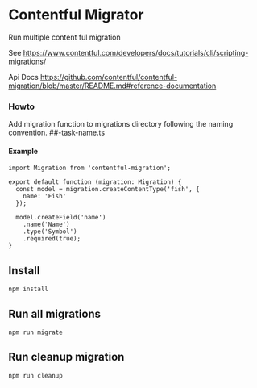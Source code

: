 # Contentful Migrator

Run multiple content ful migration

See https://www.contentful.com/developers/docs/tutorials/cli/scripting-migrations/

Api Docs https://github.com/contentful/contentful-migration/blob/master/README.md#reference-documentation

### Howto

Add migration function to migrations directory following the naming convention. ##-task-name.ts

#### Example

```
import Migration from 'contentful-migration';

export default function (migration: Migration) {
  const model = migration.createContentType('fish', {
    name: 'Fish'
  });

  model.createField('name')
    .name('Name')
    .type('Symbol')
    .required(true);
}
```

## Install

```
npm install
```

## Run all migrations

```
npm run migrate
```

## Run cleanup migration

```
npm run cleanup
```
